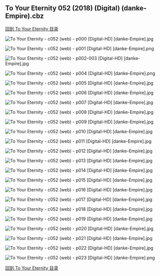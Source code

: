 ## To Your Eternity 052 (2018) (Digital) (danke-Empire).cbz


[回到 To Your Eternity 目录](https://github.com/alicewish/markdown/blob/master/series/To-Your-Eternity.md)


![To Your Eternity - c052 (web) - p000 [Digital-HD] [danke-Empire].jpg](https://wx1.sinaimg.cn/large/6a9fdecagy1fnoyyrzrurj21kw2904qp.jpg)

![To Your Eternity - c052 (web) - p001 [Digital-HD] [danke-Empire].png](https://wx1.sinaimg.cn/large/6a9fdecagy1fltfnom0tjj21kw2900ou.jpg)

![To Your Eternity - c052 (web) - p002-003 [Digital-HD] [danke-Empire].jpg](https://wx1.sinaimg.cn/large/6a9fdecagy1fnoyyk1tk0j21kw14ie82.jpg)

![To Your Eternity - c052 (web) - p004 [Digital-HD] [danke-Empire].png](https://wx1.sinaimg.cn/large/6a9fdecagy1flwuri7xzij21kw28z0ou.jpg)

![To Your Eternity - c052 (web) - p005 [Digital-HD] [danke-Empire].jpg](https://wx1.sinaimg.cn/large/6a9fdecagy1fnoyzihy9tj21kw28zqv5.jpg)

![To Your Eternity - c052 (web) - p006 [Digital-HD] [danke-Empire].jpg](https://wx1.sinaimg.cn/large/6a9fdecagy1fnoyxpb3pij21kw28ze81.jpg)

![To Your Eternity - c052 (web) - p007 [Digital-HD] [danke-Empire].jpg](https://wx1.sinaimg.cn/large/6a9fdecagy1fnoz0heyejj21kw28znpd.jpg)

![To Your Eternity - c052 (web) - p008 [Digital-HD] [danke-Empire].jpg](https://wx1.sinaimg.cn/large/6a9fdecagy1fnoyy6ygb6j21kw28z1ky.jpg)

![To Your Eternity - c052 (web) - p009 [Digital-HD] [danke-Empire].jpg](https://wx1.sinaimg.cn/large/6a9fdecagy1fnoyzs8j2gj21kw28ze81.jpg)

![To Your Eternity - c052 (web) - p010 [Digital-HD] [danke-Empire].jpg](https://wx1.sinaimg.cn/large/6a9fdecagy1fnoz0nfsukj21kw28z4qq.jpg)

![To Your Eternity - c052 (web) - p011 [Digital-HD] [danke-Empire].jpg](https://wx1.sinaimg.cn/large/6a9fdecagy1fnoyxkz04aj21kw28z1ky.jpg)

![To Your Eternity - c052 (web) - p012 [Digital-HD] [danke-Empire].jpg](https://wx1.sinaimg.cn/large/6a9fdecagy1fnoyz5f7qfj21kw28ze82.jpg)

![To Your Eternity - c052 (web) - p013 [Digital-HD] [danke-Empire].jpg](https://wx1.sinaimg.cn/large/6a9fdecagy1fnoz02juhpj21kw28ze81.jpg)

![To Your Eternity - c052 (web) - p014 [Digital-HD] [danke-Empire].jpg](https://wx1.sinaimg.cn/large/6a9fdecagy1fnoyxusd2wj21kw28zu0x.jpg)

![To Your Eternity - c052 (web) - p015 [Digital-HD] [danke-Empire].jpg](https://wx1.sinaimg.cn/large/6a9fdecagy1fnoz0cr0lij21kw28zqv5.jpg)

![To Your Eternity - c052 (web) - p016 [Digital-HD] [danke-Empire].jpg](https://wx1.sinaimg.cn/large/6a9fdecagy1fnoyzxwwgoj21kw28z1ky.jpg)

![To Your Eternity - c052 (web) - p017 [Digital-HD] [danke-Empire].jpg](https://wx1.sinaimg.cn/large/6a9fdecagy1fnoyznbjenj21kw28zu0x.jpg)

![To Your Eternity - c052 (web) - p018 [Digital-HD] [danke-Empire].jpg](https://wx1.sinaimg.cn/large/6a9fdecagy1fnoz0sbgexj21kw28zx6p.jpg)

![To Your Eternity - c052 (web) - p019 [Digital-HD] [danke-Empire].jpg](https://wx1.sinaimg.cn/large/6a9fdecagy1fnoyxzpvc4j21kw28z4qq.jpg)

![To Your Eternity - c052 (web) - p020 [Digital-HD] [danke-Empire].jpg](https://wx1.sinaimg.cn/large/6a9fdecagy1fnoz08879tj21kw28ze82.jpg)

![To Your Eternity - c052 (web) - p021 [Digital-HD] [danke-Empire].jpg](https://wx1.sinaimg.cn/large/6a9fdecagy1fnoyyyfdvhj21kw28zqv6.jpg)

![To Your Eternity - c052 (web) - p022 [Digital-HD] [danke-Empire].jpg](https://wx1.sinaimg.cn/large/6a9fdecagy1fnoyxfqtf8j21kw28z4qq.jpg)

![To Your Eternity - c052 (web) - p023 [Digital-HD] [danke-Empire].png](https://wx1.sinaimg.cn/large/6a9fdecagy1flwuri7xzij21kw28z0ou.jpg)

[回到 To Your Eternity 目录](https://github.com/alicewish/markdown/blob/master/series/To-Your-Eternity.md)

